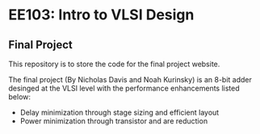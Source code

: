 EE103: Intro to VLSI Design
===========================
Final Project
-------------
This repository is to store the code for the final project website.

The final project (By Nicholas Davis and Noah Kurinsky) is an 8-bit adder desinged at the VLSI level with the performance enhancements listed below:
- Delay minimization through stage sizing and efficient layout
- Power minimization through transistor and are reduction

